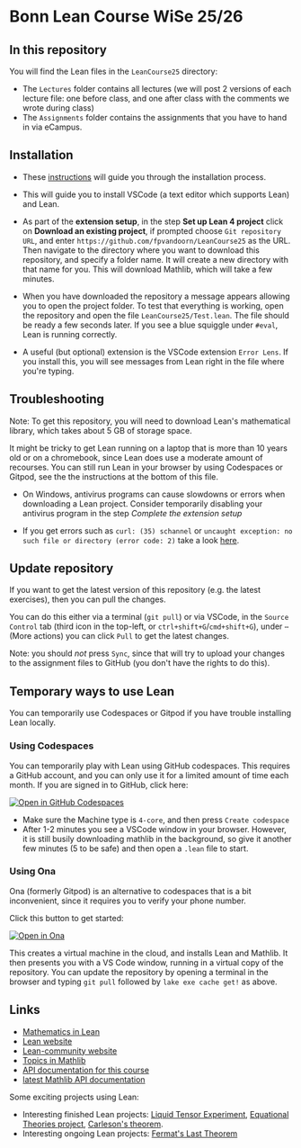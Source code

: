 # Bonn Lean Course WiSe 25/26

## In this repository

You will find the Lean files in the `LeanCourse25` directory:
* The `Lectures` folder contains all lectures (we will post 2 versions of each lecture file: one before class, and one after class with the comments we wrote during class)
* The `Assignments` folder contains the assignments that you have to hand in via eCampus.
<!-- * The `MIL` folder contains the exercises from the book Mathematics in Lean. You can find the textbook online here:
[Mathematics in Lean](https://leanprover-community.github.io/mathematics_in_lean/)
(or as a
[pdf document](https://leanprover-community.github.io/mathematics_in_lean/mathematics_in_lean.pdf)). -->

## Installation

* These [instructions](https://docs.lean-lang.org/lean4/doc/quickstart.html) will guide you through the installation process.

* This will guide you to install VSCode (a text editor which supports Lean) and Lean.

* As part of the **extension setup**, in the step **Set up Lean 4 project** click on **Download an existing project**, if prompted choose `Git repository URL`, and enter `https://github.com/fpvandoorn/LeanCourse25` as the URL. Then navigate to the directory where you want to download this repository, and specify a folder name. It will create a new directory with that name for you. This will download Mathlib, which will take a few minutes.

* When you have downloaded the repository a message appears allowing you to open the project folder.
To test that everything is working, open the repository and open the file `LeanCourse25/Test.lean`.
The file should be ready a few seconds later. If you see a blue squiggle under `#eval`, Lean is running correctly.

* A useful (but optional) extension is the VSCode extension `Error Lens`. If you install this, you will see messages from Lean right in the file where you're typing.

## Troubleshooting

Note: To get this repository, you will need to download Lean's mathematical library, which takes about 5 GB of storage space.

It might be tricky to get Lean running on a laptop that is more than 10 years old or on a chromebook, since Lean does use a moderate amount of recourses.
You can still run Lean in your browser by using Codespaces or Gitpod, see the the instructions at the bottom of this file.

* On Windows, antivirus programs can cause slowdowns or errors when downloading a Lean project. Consider temporarily disabling your antivirus program in the step *Complete the extension setup*

* If you get errors such as `curl: (35) schannel` or `uncaught exception: no such file or directory (error code: 2)` take a look [here](https://leanprover-community.github.io/install/project.html#troubleshooting).

## Update repository

If you want to get the latest version of this repository (e.g. the latest exercises), then you can pull the changes.

You can do this either via a terminal (`git pull`)
or via VSCode, in the `Source Control` tab (third icon in the top-left, or `ctrl+shift+G`/`cmd+shift+G`),
under `⋯` (More actions) you can click `Pull` to get the latest changes.

Note: you should *not* press `Sync`, since that will try to upload your changes to the assignment files to GitHub (you don't have the rights to do this).

<!-- We might at some point update the version of Lean for the repository (we will tell you when this happens). In that case, after running `git pull` you have to get the new Mathlib cache. In this case, *do not* restart a Lean file (which will prompt Lean to rebuild Mathlib on your laptop).
Instead press `∀ > Project Actions... > Fetch Mathlib Build Cache` and wait for the cache to download.
After it has finished, you might have to restart the Lean file, and then Lean should be compiling your file in less than a minute. -->

<!-- If this fails, try the following steps:
* Close VSCode (if it is open)
* In your terminal, in the `LeanCourse25` folder, run `lake exe cache get!` (or `~/.elan/bin/lake exe cache get!` if `lake` cannot be found).
* Wait until the command finishes with downloading and decompressing. If you get an error, run it again.
* Now you can reopen VSCode and restart the file (if prompted). -->

## Temporary ways to use Lean

You can temporarily use Codespaces or Gitpod if you have trouble installing Lean locally.

### Using Codespaces

You can temporarily play with Lean using GitHub codespaces. This requires a GitHub account, and you can only use it for a limited amount of time each month. If you are signed in to GitHub, click here:

<a href='https://codespaces.new/fpvandoorn/LeanCourse25' target="_blank" rel="noreferrer noopener"><img src='https://github.com/codespaces/badge.svg' alt='Open in GitHub Codespaces' style='max-width: 100%;'></a>

* Make sure the Machine type is `4-core`, and then press `Create codespace`
* After 1-2 minutes you see a VSCode window in your browser. However, it is still busily downloading mathlib in the background, so give it another few minutes (5 to be safe) and then open a `.lean` file to start.

### Using Ona

Ona (formerly Gitpod) is an alternative to codespaces that is a bit inconvenient, since it requires you to verify your phone number.

Click this button to get started:

[![Open in Ona](https://gitpod.io/button/open-in-gitpod.svg)](https://gitpod.io/#https://github.com/fpvandoorn/LeanCourse25)

This creates a virtual machine in the cloud,
and installs Lean and Mathlib.
It then presents you with a VS Code window, running in a virtual
copy of the repository.
You can update the repository by opening a terminal in the browser
and typing `git pull` followed by `lake exe cache get!` as above.

<!-- Ona gives you 50 free hours every month.
When you are done working, choose `Stop workspace` from the menu on the left.
The workspace should also stop automatically
30 minutes after the last interaction or 3 minutes after closing the tab. -->

<!-- To restart a previous workspace, go to [https://gitpod.io/workspaces/](https://gitpod.io/workspaces/). -->


## Links

* [Mathematics in Lean](https://leanprover-community.github.io/mathematics_in_lean/)
* [Lean website](https://www.lean-lang.org/)
* [Lean-community website](https://leanprover-community.github.io/)
* [Topics in Mathlib](https://leanprover-community.github.io/mathlib-overview.html)
* [API documentation for this course](https://florisvandoorn.com/LeanCourse25/docs/)
* [latest Mathlib API documentation](https://leanprover-community.github.io/mathlib4_docs/)

Some exciting projects using Lean:

* Interesting finished Lean projects: [Liquid Tensor Experiment](https://github.com/leanprover-community/lean-liquid), [Equational Theories project](https://teorth.github.io/equational_theories/), [Carleson's theorem](https://florisvandoorn.com/carleson/).
* Interesting ongoing Lean projects: [Fermat's Last Theorem](https://imperialcollegelondon.github.io/FLT/)
